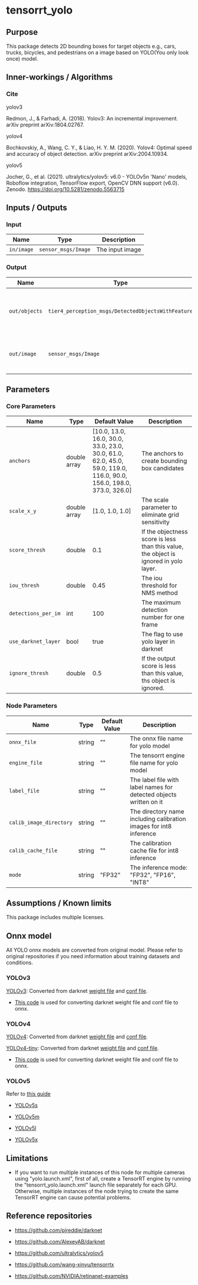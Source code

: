 # tensorrt_yolo

## Purpose

This package detects 2D bounding boxes for target objects e.g., cars, trucks, bicycles, and pedestrians on a image based on YOLO(You only look once) model.

## Inner-workings / Algorithms

### Cite

<!-- cspell:ignore Redmon, Farhadi, Bochkovskiy, Jocher, ultralytics, Roboflow, Zenodo -->

yolov3

Redmon, J., & Farhadi, A. (2018). Yolov3: An incremental improvement. arXiv preprint arXiv:1804.02767.

yolov4

Bochkovskiy, A., Wang, C. Y., & Liao, H. Y. M. (2020). Yolov4: Optimal speed and accuracy of object detection. arXiv preprint arXiv:2004.10934.

yolov5

Jocher, G., et al. (2021). ultralytics/yolov5: v6.0 - YOLOv5n 'Nano' models, Roboflow integration, TensorFlow export, OpenCV DNN support (v6.0). Zenodo. <https://doi.org/10.5281/zenodo.5563715>

## Inputs / Outputs

### Input

| Name       | Type                | Description     |
| ---------- | ------------------- | --------------- |
| `in/image` | `sensor_msgs/Image` | The input image |

### Output

| Name          | Type                                               | Description                                        |
| ------------- | -------------------------------------------------- | -------------------------------------------------- |
| `out/objects` | `tier4_perception_msgs/DetectedObjectsWithFeature` | The detected objects with 2D bounding boxes        |
| `out/image`   | `sensor_msgs/Image`                                | The image with 2D bounding boxes for visualization |

## Parameters

### Core Parameters

| Name                | Type         | Default Value                                                                                                      | Description                                                                           |
| ------------------- | ------------ | ------------------------------------------------------------------------------------------------------------------ | ------------------------------------------------------------------------------------- |
| `anchors`           | double array | [10.0, 13.0, 16.0, 30.0, 33.0, 23.0, 30.0, 61.0, 62.0, 45.0, 59.0, 119.0, 116.0, 90.0, 156.0, 198.0, 373.0, 326.0] | The anchors to create bounding box candidates                                         |
| `scale_x_y`         | double array | [1.0, 1.0, 1.0]                                                                                                    | The scale parameter to eliminate grid sensitivity                                     |
| `score_thresh`      | double       | 0.1                                                                                                                | If the objectness score is less than this value, the object is ignored in yolo layer. |
| `iou_thresh`        | double       | 0.45                                                                                                               | The iou threshold for NMS method                                                      |
| `detections_per_im` | int          | 100                                                                                                                | The maximum detection number for one frame                                            |
| `use_darknet_layer` | bool         | true                                                                                                               | The flag to use yolo layer in darknet                                                 |
| `ignore_thresh`     | double       | 0.5                                                                                                                | If the output score is less than this value, ths object is ignored.                   |

### Node Parameters

| Name                    | Type   | Default Value | Description                                                        |
| ----------------------- | ------ | ------------- | ------------------------------------------------------------------ |
| `onnx_file`             | string | ""            | The onnx file name for yolo model                                  |
| `engine_file`           | string | ""            | The tensorrt engine file name for yolo model                       |
| `label_file`            | string | ""            | The label file with label names for detected objects written on it |
| `calib_image_directory` | string | ""            | The directory name including calibration images for int8 inference |
| `calib_cache_file`      | string | ""            | The calibration cache file for int8 inference                      |
| `mode`                  | string | "FP32"        | The inference mode: "FP32", "FP16", "INT8"                         |

## Assumptions / Known limits

This package includes multiple licenses.

## Onnx model

All YOLO onnx models are converted from original model. Please refer to original repositories if you need information about training datasets and conditions.

### YOLOv3

[YOLOv3](https://awf.ml.dev.web.auto/perception/models/yolov3.onnx "YOLOv3"): Converted from darknet [weight file](https://pjreddie.com/media/files/yolov3.weights "weight file") and [conf file](https://github.com/pjreddie/darknet/blob/master/cfg/yolov3.cfg "conf file").

- [This code](https://github.com/wep21/yolo_onnx_converter) is used for converting darknet weight file and conf file to onnx.

### YOLOv4

[YOLOv4](https://awf.ml.dev.web.auto/perception/models/yolov4.onnx "YOLOv4"): Converted from darknet [weight file](https://github.com/AlexeyAB/darknet/releases/download/darknet_yolo_v3_optimal/yolov4.weights "weight file") and [conf file](https://github.com/AlexeyAB/darknet/blob/master/cfg/yolov4.cfg "conf file").

[YOLOv4-tiny](https://awf.ml.dev.web.auto/perception/models/yolov4-tiny.onnx "YOLOv4-tiny"): Converted from darknet [weight file](https://github.com/AlexeyAB/darknet/releases/download/darknet_yolo_v4_pre/yolov4-tiny.weights "weight file") and [conf file](https://github.com/AlexeyAB/darknet/blob/master/cfg/yolov4-tiny.cfg "conf file").

- [This code](https://github.com/wep21/yolo_onnx_converter) is used for converting darknet weight file and conf file to onnx.

### YOLOv5

Refer to [this guide](https://github.com/ultralytics/yolov5/issues/251 "guide")

- [YOLOv5s](https://awf.ml.dev.web.auto/perception/models/yolov5s.onnx "YOLOv5s")

- [YOLOv5m](https://awf.ml.dev.web.auto/perception/models/yolov5m.onnx "YOLOv5m")

- [YOLOv5l](https://awf.ml.dev.web.auto/perception/models/yolov5l.onnx "YOLOv5l")

- [YOLOv5x](https://awf.ml.dev.web.auto/perception/models/yolov5x.onnx "YOLOv5x")

## Limitations

- If you want to run multiple instances of this node for multiple cameras using "yolo.launch.xml", first of all, create a TensorRT engine by running the "tensorrt_yolo.launch.xml" launch file separately for each GPU. Otherwise, multiple instances of the node trying to create the same TensorRT engine can cause potential problems.

## Reference repositories

- <https://github.com/pjreddie/darknet>

- <https://github.com/AlexeyAB/darknet>

- <https://github.com/ultralytics/yolov5>

- <https://github.com/wang-xinyu/tensorrtx>

- <https://github.com/NVIDIA/retinanet-examples>

